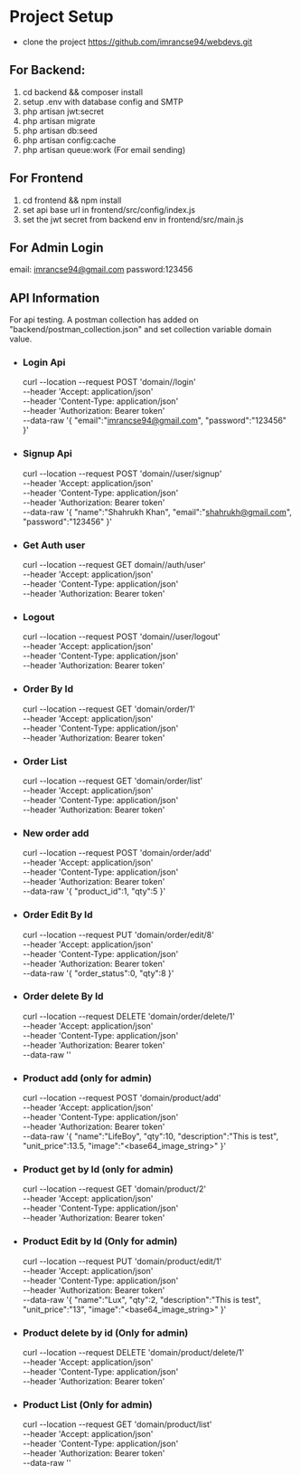 # Project Setup
- clone the project https://github.com/imrancse94/webdevs.git

## For Backend:
1. cd backend && composer install
2. setup .env with database config and SMTP
3. php artisan jwt:secret
4. php artisan migrate
5. php artisan db:seed
6. php artisan config:cache
7. php artisan queue:work (For email sending)

## For Frontend
1. cd frontend && npm install
2. set api base url in frontend/src/config/index.js
3. set the jwt secret from backend env in frontend/src/main.js

## For Admin Login
email: imrancse94@gmail.com
password:123456

## API Information
For api testing. A postman collection has added on "backend/postman_collection.json"
and set collection variable domain value.

- ### Login Api

  curl --location --request POST 'domain//login' \
  --header 'Accept: application/json' \
  --header 'Content-Type: application/json' \
  --header 'Authorization: Bearer token' \
  --data-raw '{
      "email":"imrancse94@gmail.com",
      "password":"123456"
  }'

- ### Signup Api

  curl --location --request POST 'domain//user/signup' \
  --header 'Accept: application/json' \
  --header 'Content-Type: application/json' \
  --header 'Authorization: Bearer token' \
  --data-raw '{
      "name":"Shahrukh Khan",
      "email":"shahrukh@gmail.com",
      "password":"123456"
  }'

- ### Get Auth user

  curl --location --request GET domain//auth/user' \
  --header 'Accept: application/json' \
  --header 'Content-Type: application/json' \
  --header 'Authorization: Bearer token'

- ### Logout

  curl --location --request POST 'domain//user/logout' \
  --header 'Accept: application/json' \
  --header 'Content-Type: application/json' \
  --header 'Authorization: Bearer token'

- ### Order By Id

  curl --location --request GET 'domain/order/1' \
  --header 'Accept: application/json' \
  --header 'Content-Type: application/json' \
  --header 'Authorization: Bearer token'

- ### Order List

  curl --location --request GET 'domain/order/list' \
  --header 'Accept: application/json' \
  --header 'Content-Type: application/json' \
  --header 'Authorization: Bearer token'

- ### New order add

  curl --location --request POST 'domain/order/add' \
  --header 'Accept: application/json' \
  --header 'Content-Type: application/json' \
  --header 'Authorization: Bearer token' \
  --data-raw '{
      "product_id":1,
      "qty":5
  }'

- ### Order Edit By Id

  curl --location --request PUT 'domain/order/edit/8' \
  --header 'Accept: application/json' \
  --header 'Content-Type: application/json' \
  --header 'Authorization: Bearer token' \
  --data-raw '{
      "order_status":0,
      "qty":8
  }'

- ### Order delete By Id

  curl --location --request DELETE 'domain/order/delete/1' \
  --header 'Accept: application/json' \
  --header 'Content-Type: application/json' \
  --header 'Authorization: Bearer token' \
  --data-raw ''

- ### Product add (only for admin)

  curl --location --request POST 'domain/product/add' \
  --header 'Accept: application/json' \
  --header 'Content-Type: application/json' \
  --header 'Authorization: Bearer token' \
  --data-raw '{
      "name":"LifeBoy",
      "qty":10,
      "description":"This is test",
      "unit_price":13.5,
      "image":"<base64_image_string>"
  }'

- ### Product get by Id (only for admin)

  curl --location --request GET 'domain/product/2' \
  --header 'Accept: application/json' \
  --header 'Content-Type: application/json' \
  --header 'Authorization: Bearer token'


- ### Product Edit by Id (Only for admin)

  curl --location --request PUT 'domain/product/edit/1' \
  --header 'Accept: application/json' \
  --header 'Content-Type: application/json' \
  --header 'Authorization: Bearer token' \
  --data-raw '{
      "name":"Lux",
      "qty":2,
      "description":"This is test",
      "unit_price":"13",
      "image":"<base64_image_string>"
  }'

- ### Product delete by id (Only for admin)

  curl --location --request DELETE 'domain/product/delete/1' \
  --header 'Accept: application/json' \
  --header 'Content-Type: application/json' \
  --header 'Authorization: Bearer token'

- ### Product List (Only for admin)

  curl --location --request GET 'domain/product/list' \
  --header 'Accept: application/json' \
  --header 'Content-Type: application/json' \
  --header 'Authorization: Bearer token' \
  --data-raw ''



